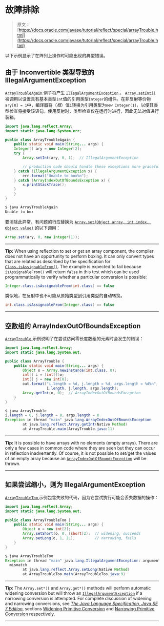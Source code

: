# 故障排除

> 原文： [https://docs.oracle.com/javase/tutorial/reflect/special/arrayTrouble.html](https://docs.oracle.com/javase/tutorial/reflect/special/arrayTrouble.html)

以下示例显示了在阵列上操作时可能出现的典型错误。

## 由于 Inconvertible 类型导致的 IllegalArgumentException

[``ArrayTroubleAgain`` ](example/ArrayTroubleAgain.java)例子将产生 [`IllegalArgumentException`](https://docs.oracle.com/javase/8/docs/api/java/lang/IllegalArgumentException.html) 。 [`Array.setInt()`](https://docs.oracle.com/javase/8/docs/api/java/lang/reflect/Array.html#setInt-java.lang.Object-int-int-) 被调用以设置具有基本类型`int`值的引用类型`Integer`的组件。在非反射等价物`ary[0] = 1`中，编译器将（*框*）值`1`转换为引用类型为`new Integer(1)`，以便其类型检查将接受该语句。使用反射时，类型检查仅在运行时进行，因此无法对值进行装箱。

```java
import java.lang.reflect.Array;
import static java.lang.System.err;

public class ArrayTroubleAgain {
    public static void main(String... args) {
	Integer[] ary = new Integer[2];
	try {
	    Array.setInt(ary, 0, 1);  // IllegalArgumentException

        // production code should handle these exceptions more gracefully
	} catch (IllegalArgumentException x) {
	    err.format("Unable to box%n");
	} catch (ArrayIndexOutOfBoundsException x) {
	    x.printStackTrace();
	}
    }
}

```

```java
$ java ArrayTroubleAgain
Unable to box

```

要消除此异常，有问题的行应替换为 [`Array.set(Object array, int index, Object value)`](https://docs.oracle.com/javase/8/docs/api/java/lang/reflect/Array.html#set-java.lang.Object-int-java.lang.Object-) 的以下调用：

```java
Array.set(ary, 0, new Integer(1));

```

* * *

**Tip:** When using reflection to set or get an array component, the compiler does not have an opportunity to perform boxing. It can only convert types that are related as described by the specification for [`Class.isAssignableFrom()`](https://docs.oracle.com/javase/8/docs/api/java/lang/Class.html#isAssignableFrom-java.lang.Class-). The example is expected to fail because `isAssignableFrom()` will return `false` in this test which can be used programmatically to verify whether a particular conversion is possible:

```java
Integer.class.isAssignableFrom(int.class) == false 

```

类似地，在反射中也不可能从原始类型到引用类型的自动转换。

```java
int.class.isAssignableFrom(Integer.class) == false

```

* * *

## 空数组的 ArrayIndexOutOfBoundsException

[``ArrayTrouble`` ](example/ArrayTrouble.java)示例说明了在尝试访问零长度数组的元素时会发生的错误：

```java
import java.lang.reflect.Array;
import static java.lang.System.out;

public class ArrayTrouble {
    public static void main(String... args) {
        Object o = Array.newInstance(int.class, 0);
        int[] i = (int[])o;
        int[] j = new int[0];
        out.format("i.length = %d, j.length = %d, args.length = %d%n",
                   i.length, j.length, args.length);
        Array.getInt(o, 0);  // ArrayIndexOutOfBoundsException
    }
}

```

```java
$ java ArrayTrouble
i.length = 0, j.length = 0, args.length = 0
Exception in thread "main" java.lang.ArrayIndexOutOfBoundsException
        at java.lang.reflect.Array.getInt(Native Method)
        at ArrayTrouble.main(ArrayTrouble.java:11)

```

* * *

**Tip:** It is possible to have arrays with no elements (empty arrays). There are only a few cases in common code where they are seen but they can occur in reflection inadvertently. Of course, it is not possible to set/get the values of an empty array because an [`ArrayIndexOutOfBoundsException`](https://docs.oracle.com/javase/8/docs/api/java/lang/ArrayIndexOutOfBoundsException.html) will be thrown.

* * *

## 如果尝试缩小，则为 IllegalArgumentException

[``ArrayTroubleToo`` ](example/ArrayTroubleToo.java)示例包含失败的代码，因为它尝试执行可能会丢失数据的操作：

```java
import java.lang.reflect.Array;
import static java.lang.System.out;

public class ArrayTroubleToo {
    public static void main(String... args) {
        Object o = new int[2];
        Array.setShort(o, 0, (short)2);  // widening, succeeds
        Array.setLong(o, 1, 2L);         // narrowing, fails
    }
}

```

```java
$ java ArrayTroubleToo
Exception in thread "main" java.lang.IllegalArgumentException: argument type
  mismatch
        at java.lang.reflect.Array.setLong(Native Method)
        at ArrayTroubleToo.main(ArrayTroubleToo.java:9)

```

* * *

**Tip:** The `Array.set*()` and `Array.get*()` methods will perform automatic widening conversion but will throw an [`IllegalArgumentException`](https://docs.oracle.com/javase/8/docs/api/java/lang/IllegalArgumentException.html) if a narrowing conversion is attempted. For complete discussion of widening and narrowing conversions, see [_The Java Language Specification, Java SE 7 Edition_](https://docs.oracle.com/javase/specs/jls/se7/html/index.html), sections [Widening Primitive Conversion](https://docs.oracle.com/javase/specs/jls/se7/html/jls-5.html#jls-5.1.2) and [Narrowing Primitive Conversion](https://docs.oracle.com/javase/specs/jls/se7/html/jls-5.html#jls-5.1.3) respectively.

* * *